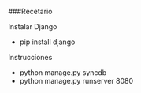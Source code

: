 ###Recetario

Instalar Django
* pip install django

Instrucciones
* python manage.py syncdb
* python manage.py runserver 8080
